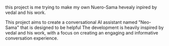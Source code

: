 this project is me trying to make my own Nuero-Sama hevealy inpired by vedal and his work.

This project aims to create a conversational AI assistant named "Neo-Sama" that is designed to be helpful The development is heavily inspired by vedal and his work, with a focus on creating an engaging and informative conversation experience.
